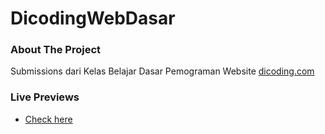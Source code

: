 # DicodingWebDasar
 
### About The Project
Submissions dari Kelas Belajar Dasar Pemograman Website [dicoding.com](https://dicoding.com/)

### Live Previews
- [Check here](samunee-dicoding-web-dasar.vercel.app)
